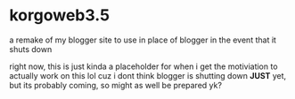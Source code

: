 # korgoweb3.5
a remake of my blogger site to use in place of blogger in the event that it shuts down

right now, this is just kinda a placeholder for when i get the motiviation to actually work on this lol
cuz i dont think blogger is shutting down **JUST** yet, but its probably coming, so might as well be prepared yk?
